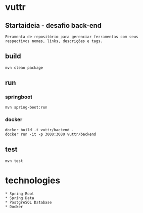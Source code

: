 # vuttr

## Startaideia - desafio back-end

    Feramenta de repositório para gerenciar ferramentas com seus respectivos nomes, links, descrições e tags.

## build

    mvn clean package

## run 

### springboot

    mvn spring-boot:run

### docker

    docker build -t vuttr/backend .
    docker run -it -p 3000:3000 vuttr/backend

## test

    mvn test

# technologies

    * Spring Boot
    * Spring Data
    * PostgreSQL Database
    * Docker

